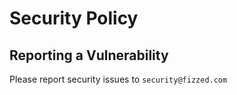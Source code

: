 # Security Policy

## Reporting a Vulnerability

Please report security issues to `security@fizzed.com`